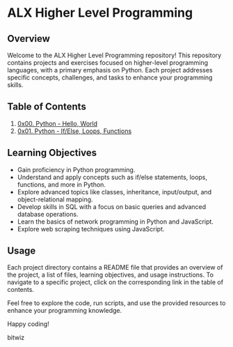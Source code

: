 # ALX Higher Level Programming

## Overview

Welcome to the ALX Higher Level Programming repository! This repository contains projects and exercises focused on higher-level programming languages, with a primary emphasis on Python. Each project addresses specific concepts, challenges, and tasks to enhance your programming skills.

## Table of Contents

1. [0x00. Python - Hello, World](./0x00-python-hello_world/README.md)
2. [0x01. Python - If/Else, Loops, Functions](./0x01-python-if_else_loops_functions/README.md)

## Learning Objectives

- Gain proficiency in Python programming.
- Understand and apply concepts such as if/else statements, loops, functions, and more in Python.
- Explore advanced topics like classes, inheritance, input/output, and object-relational mapping.
- Develop skills in SQL with a focus on basic queries and advanced database operations.
- Learn the basics of network programming in Python and JavaScript.
- Explore web scraping techniques using JavaScript.

## Usage

Each project directory contains a README file that provides an overview of the project, a list of files, learning objectives, and usage instructions. To navigate to a specific project, click on the corresponding link in the table of contents.

Feel free to explore the code, run scripts, and use the provided resources to enhance your programming knowledge.

Happy coding!

bitwiz
